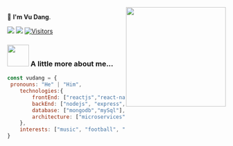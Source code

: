 <img align='right' src="https://media.giphy.com/media/M9gbBd9nbDrOTu1Mqx/giphy.gif" width="230">

🍊  **I'm Vu Dang**.  

[![](https://img.shields.io/badge/Facebook-VuDang-blue)](https://www.facebook.com/giavudangle)
[![](https://img.shields.io/badge/Gmail-danglegiavu%40gmail.com-red)](mailto:danglegiavu@gmail.com)
[![Visitors](https://visitor-badge.glitch.me/badge?page_id=giavudangle.visitor-badge)](https://github.com/giavudangle) 
### <img src="https://media.giphy.com/media/VgCDAzcKvsR6OM0uWg/giphy.gif" width="50"> A little more about me...  


```javascript
const vudang = {
 pronouns: "He" | "Him",
    technologies:{
        frontEnd: ["reactjs","react-native"],
        backEnd: ["nodejs", "express","graphql"],
        database: ["mongodb","mySql"],
        architecture: ["microservices", "event-driven", "design systems and patterns"],
    },
    interests: ["music", "football", "reading", "movie","algorithm"]
}
```
